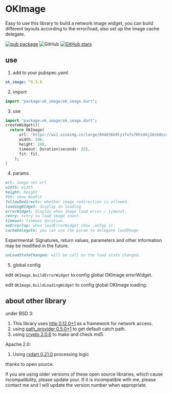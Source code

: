 # OKImage

Easy to use this library to build a network image widget, you can build different layouts according to the error/load, also set up the image cache delegate.

[![pub package](https://img.shields.io/pub/v/ok_image.svg)](https://pub.dartlang.org/packages/ok_image)
![GitHub](https://img.shields.io/github/license/OpenFlutter/flutter_ok_image.svg)
[![GitHub stars](https://img.shields.io/github/stars/OpenFlutter/flutter_ok_image.svg?style=social&label=Stars)](https://github.com/OpenFlutter/flutter_ok_image)

## use

1. add to your pubspec.yaml

```yaml
ok_image: ^0.3.0
```

2. import

```dart
import "package:ok_image/ok_image.dart";
```

3. use

```dart
import "package:ok_image/ok_image.dart";
createWidget(){
  return OKImage(
      url: "https://ws1.sinaimg.cn/large/844036b9ly1fxfo76hzd4j20zk0nc48i.jpg",
      width: 200,
      height: 200,
      timeout: Duration(seconds: 20),
      fit: fit,
    );
}
```

4. params

```markdown
url: image net url
width: width
height: height
fit: show BoxFit
followRedirects: whether image redirection is allowed.
loadingWidget: display on loading
errorWidget: display when image load error / timeout.
retry: retry to load image count.
timeout: timeout duration.
onErrorTap: when loadErrorWidget show ,onTap it.
cacheDelegate: you can use the param to delegate loadImage
```

Experimental: Signatures, return values, parameters and other information may be modified in the future.

```md
onLoadStateChanged: will be call on the load state changed.
```

5. global config

edit `OKImage.buildErrorWidget` to config global OKImage errorWidget.

edit `OKImage.buildLoadingWidget` to config global OKImage loading.

## about other library

under BSD 3: 

1. This library uses [http 0.12.0+1](https://pub.dartlang.org/packages/http) as a framework for network access.  
2. using [path_provider 0.5.0+1](https://pub.dartlang.org/packages/path_provider) to get default catch path.  
3. using [crypto 2.0.6](https://pub.dartlang.org/packages/crypto) to make and check md5.

Apache 2.0:
1. Using [rxdart 0.21.0](https://pub.dartlang.org/packages/rxdart) processing logic  

thanks to open source.

If you are using older versions of these open source libraries, which cause incompatibility, please update your.
If it is incompatible with me, please contact me and I will update the version number when appropriate.
